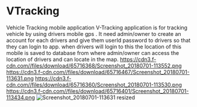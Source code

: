# VTracking
Vehicle Tracking mobile application
V-Tracking application is for tracking vehicle by using drivers mobile gps .
It need admin/owner to create an account for each drivers and give them userId password to drivers so that they can login to app.
when drivers will login to this the location of this mobile is saved to database from where admin/owner can access the location of drivers and can locate in the map.
https://cdn3.f-cdn.com//files/download/65716368/Screenshot_20180701-113552.png
https://cdn3.f-cdn.com//files/download/65716467/Screenshot_20180701-113631.png
https://cdn3.f-cdn.com//files/download/65716360/Screenshot_20180701-113530.png
https://cdn3.f-cdn.com//files/download/65716401/Screenshot_20180701-113434.png
![Screenshot_20180701-113631 resized](https://user-images.githubusercontent.com/23522319/54374849-fc6c1280-46a5-11e9-9674-f2443c790eb8.png)

